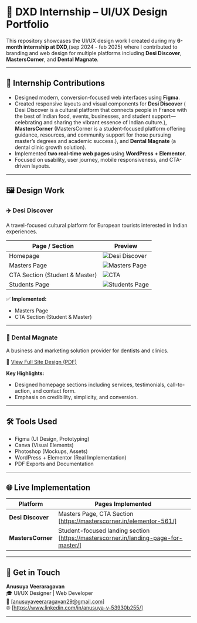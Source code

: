 # 🎨 DXD Internship – UI/UX Design Portfolio

This repository showcases the UI/UX design work I created during my **6-month internship at DXD**,(sep 2024 - feb 2025) where I contributed to branding and web design for multiple platforms including **Desi Discover**, **MastersCorner**, and **Dental Magnate**.

---

## 📌 Internship Contributions

- Designed modern, conversion-focused web interfaces using **Figma**.
- Created responsive layouts and visual components for **Desi Discover** ( Desi Discover is a cultural platform that connects people in France with the best of Indian food, events, businesses, and student support—celebrating and sharing the vibrant essence of Indian culture.), **MastersCorner** (MastersCorner is a student-focused platform offering guidance, resources, and community support for those pursuing master’s degrees and academic success.), and **Dental Magnate** (a dental clinic growth solution).
- Implemented **two real-time web pages** using **WordPress + Elementor**.
- Focused on usability, user journey, mobile responsiveness, and CTA-driven layouts.

---

## 🖼️ Design Work

### ✈️ Desi Discover

A travel-focused cultural platform for European tourists interested in Indian experiences.

| Page / Section       | Preview                            |
|----------------------|-------------------------------------|
| Homepage             | ![Desi Discover](./desi-discover/Desi%20discover.png) |
| Masters Page         | ![Masters Page](./masterscorner/Masters%27%20Page.png) |
| CTA Section (Student & Master) | ![CTA](./masterscorner/CTA%20Section%20for%20%20Student%20and%20master.png) |
| Students Page        | ![Students Page](./masterscorner/Students%20page.png) |

✅ **Implemented:**  
- Masters Page  
- CTA Section (Student & Master)

---

### 🦷 Dental Magnate

A business and marketing solution provider for dentists and clinics.

📄 [View Full Site Design (PDF)](./dental-magnate/Dental%20Magnate.pdf)

**Key Highlights:**
- Designed homepage sections including services, testimonials, call-to-action, and contact form.
- Emphasis on credibility, simplicity, and conversion.

---

## 🛠 Tools Used

- Figma (UI Design, Prototyping)
- Canva (Visual Elements)
- Photoshop (Mockups, Assets)
- WordPress + Elementor (Real Implementation)
- PDF Exports and Documentation

---

## 🌐 Live Implementation

| Platform        | Pages Implemented                            |
|-----------------|----------------------------------------------|
| **Desi Discover**  | Masters Page, CTA Section  [https://masterscorner.in/elementor-561/]                  |
| **MastersCorner**  | Student-focused landing section [https://masterscorner.in/landing-page-for-master/]          |

---

## 🔗 Get in Touch

**Anusuya Veeraragavan**  
🎓 UI/UX Designer | Web Developer  
📧 [anusuyaveeraragavan29@gmail.com]  
🌐 [https://www.linkedin.com/in/anusuya-v-53930b255/]  

---


